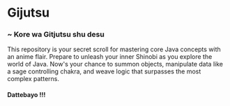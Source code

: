 # Gijutsu
### ~ Kore wa Gitjutsu shu desu <br>
This repository is your secret scroll for mastering core Java concepts with an anime flair. Prepare to unleash your inner Shinobi as you explore the world of Java. Now's your chance to summon objects, manipulate data like a sage controlling chakra, and weave logic that surpasses the most complex patterns.
#### Dattebayo !!!
